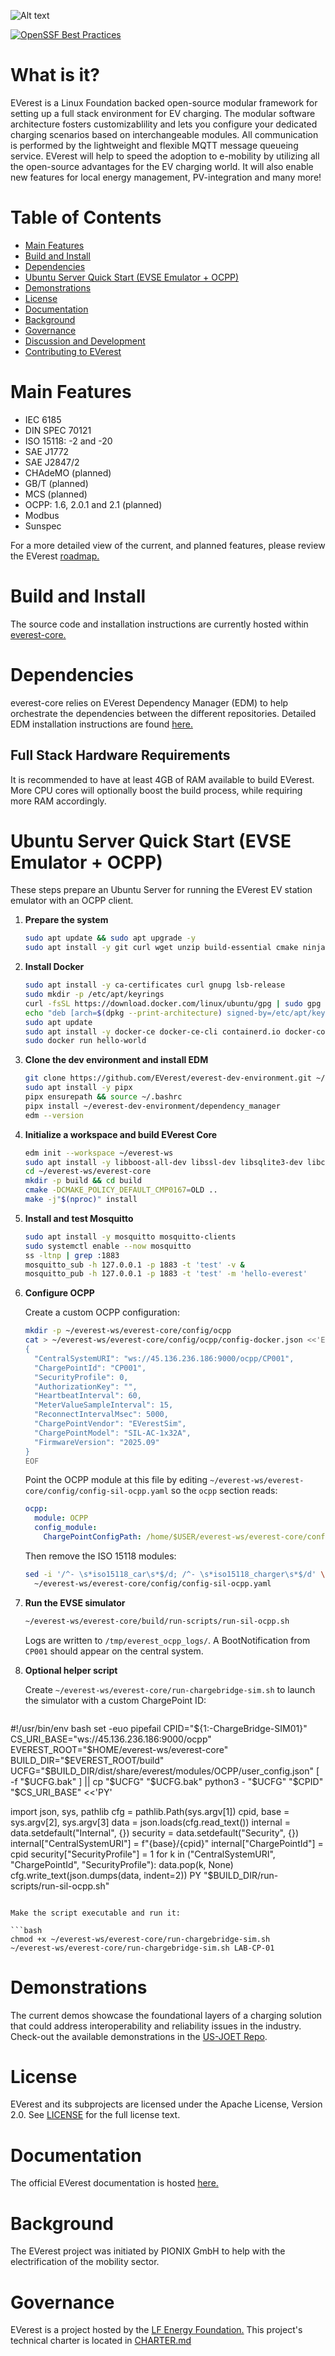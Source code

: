 ![Alt text](https://raw.githubusercontent.com/EVerest/EVerest/main/docs/img/everest_horizontal-color.svg)

[![OpenSSF Best Practices](https://bestpractices.coreinfrastructure.org/projects/6739/badge)](https://bestpractices.coreinfrastructure.org/projects/6739)

# What is it?

EVerest is a Linux Foundation backed open-source modular framework for setting
up a full stack environment for EV charging. The modular software architecture
fosters customizablility and lets you configure your dedicated charging
scenarios based on interchangeable modules. All communication is performed by
the lightweight and flexible MQTT message queueing service. EVerest will help
to speed the adoption to e-mobility by utilizing all the open-source advantages
for the EV charging world. It will also enable new features for local energy
management, PV-integration and many more!

# Table of Contents

- [Main Features](#main-features)
- [Build and Install](#build-and-install)
- [Dependencies](#dependencies)
- [Ubuntu Server Quick Start (EVSE Emulator + OCPP)](#ubuntu-server-quick-start-evse-emulator--ocpp)
- [Demonstrations](#demonstrations)
- [License](#license)
- [Documentation](#documentation)
- [Background](#background)
- [Governance](#governance)
- [Discussion and Development](#discussion-and-development)
- [Contributing to EVerest](#contributing-to-everest)

# Main Features

- IEC 6185
- DIN SPEC 70121
- ISO 15118: -2 and -20
- SAE J1772
- SAE J2847/2
- CHAdeMO (planned)
- GB/T (planned)
- MCS (planned)
- OCPP: 1.6, 2.0.1 and 2.1 (planned)
- Modbus
- Sunspec

For a more detailed view of the current, and planned features, please review the
EVerest [roadmap.](https://github.com/EVerest/everest/blob/main/tsc/ROADMAP.md)

# Build and Install

The source code and installation instructions are currently hosted within [everest-core.](https://github.com/EVerest/everest-core#readme)

# Dependencies

everest-core relies on EVerest Dependency Manager (EDM) to help orchestrate the
dependencies between the different repositories. Detailed EDM installation
instructions are found [here.](https://everest.github.io/nightly/dev_tools/edm.html#dependency-manager-for-everest)

## Full Stack Hardware Requirements

It is recommended to have at least 4GB of RAM available to build EVerest. More
CPU cores will optionally boost the build process, while requiring more RAM accordingly.

# Ubuntu Server Quick Start (EVSE Emulator + OCPP)

These steps prepare an Ubuntu Server for running the EVerest EV station emulator
with an OCPP client.

1. **Prepare the system**

   ```bash
   sudo apt update && sudo apt upgrade -y
   sudo apt install -y git curl wget unzip build-essential cmake ninja-build pkg-config
   ```

2. **Install Docker**

   ```bash
   sudo apt install -y ca-certificates curl gnupg lsb-release
   sudo mkdir -p /etc/apt/keyrings
   curl -fsSL https://download.docker.com/linux/ubuntu/gpg | sudo gpg --dearmor -o /etc/apt/keyrings/docker.gpg
   echo "deb [arch=$(dpkg --print-architecture) signed-by=/etc/apt/keyrings/docker.gpg] https://download.docker.com/linux/ubuntu $(lsb_release -cs) stable" | sudo tee /etc/apt/sources.list.d/docker.list > /dev/null
   sudo apt update
   sudo apt install -y docker-ce docker-ce-cli containerd.io docker-compose-plugin
   sudo docker run hello-world
   ```

3. **Clone the dev environment and install EDM**

   ```bash
   git clone https://github.com/EVerest/everest-dev-environment.git ~/everest-dev-environment
   sudo apt install -y pipx
   pipx ensurepath && source ~/.bashrc
   pipx install ~/everest-dev-environment/dependency_manager
   edm --version
   ```

4. **Initialize a workspace and build EVerest Core**

   ```bash
   edm init --workspace ~/everest-ws
   sudo apt install -y libboost-all-dev libssl-dev libsqlite3-dev libcurl4-openssl-dev libcap2-dev libpcap-dev
   cd ~/everest-ws/everest-core
   mkdir -p build && cd build
   cmake -DCMAKE_POLICY_DEFAULT_CMP0167=OLD ..
   make -j"$(nproc)" install
   ```

5. **Install and test Mosquitto**

   ```bash
   sudo apt install -y mosquitto mosquitto-clients
   sudo systemctl enable --now mosquitto
   ss -ltnp | grep :1883
   mosquitto_sub -h 127.0.0.1 -p 1883 -t 'test' -v &
   mosquitto_pub -h 127.0.0.1 -p 1883 -t 'test' -m 'hello-everest'
   ```

6. **Configure OCPP**

   Create a custom OCPP configuration:

   ```bash
   mkdir -p ~/everest-ws/everest-core/config/ocpp
   cat > ~/everest-ws/everest-core/config/ocpp/config-docker.json <<'EOF'
   {
     "CentralSystemURI": "ws://45.136.236.186:9000/ocpp/CP001",
     "ChargePointId": "CP001",
     "SecurityProfile": 0,
     "AuthorizationKey": "",
     "HeartbeatInterval": 60,
     "MeterValueSampleInterval": 15,
     "ReconnectIntervalMsec": 5000,
     "ChargePointVendor": "EVerestSim",
     "ChargePointModel": "SIL-AC-1x32A",
     "FirmwareVersion": "2025.09"
   }
   EOF
   ```

   Point the OCPP module at this file by editing
   `~/everest-ws/everest-core/config/config-sil-ocpp.yaml` so the `ocpp`
   section reads:

   ```yaml
   ocpp:
     module: OCPP
     config_module:
       ChargePointConfigPath: /home/$USER/everest-ws/everest-core/config/ocpp/config-docker.json
   ```

   Then remove the ISO 15118 modules:

   ```bash
   sed -i '/^- \s*iso15118_car\s*$/d; /^- \s*iso15118_charger\s*$/d' \
     ~/everest-ws/everest-core/config/config-sil-ocpp.yaml
   ```

7. **Run the EVSE simulator**

   ```bash
   ~/everest-ws/everest-core/build/run-scripts/run-sil-ocpp.sh
   ```

   Logs are written to `/tmp/everest_ocpp_logs/`. A BootNotification from
   `CP001` should appear on the central system.

8. **Optional helper script**

   Create `~/everest-ws/everest-core/run-chargebridge-sim.sh` to launch the
   simulator with a custom ChargePoint ID:

   ```bash
#!/usr/bin/env bash
set -euo pipefail
CPID="${1:-ChargeBridge-SIM01}"
CS_URI_BASE="ws://45.136.236.186:9000/ocpp"
EVEREST_ROOT="$HOME/everest-ws/everest-core"
BUILD_DIR="$EVEREST_ROOT/build"
UCFG="$BUILD_DIR/dist/share/everest/modules/OCPP/user_config.json"
[ -f "$UCFG.bak" ] || cp "$UCFG" "$UCFG.bak"
python3 - "$UCFG" "$CPID" "$CS_URI_BASE" <<'PY'

import json, sys, pathlib
cfg = pathlib.Path(sys.argv[1])
cpid, base = sys.argv[2], sys.argv[3]
data = json.loads(cfg.read_text())
internal = data.setdefault("Internal", {})
security = data.setdefault("Security", {})
internal["CentralSystemURI"] = f"{base}/{cpid}"
internal["ChargePointId"] = cpid
security["SecurityProfile"] = 1
for k in ("CentralSystemURI", "ChargePointId", "SecurityProfile"):
    data.pop(k, None)
cfg.write_text(json.dumps(data, indent=2))
PY
"$BUILD_DIR/run-scripts/run-sil-ocpp.sh"
   ```

   Make the script executable and run it:

   ```bash
chmod +x ~/everest-ws/everest-core/run-chargebridge-sim.sh
~/everest-ws/everest-core/run-chargebridge-sim.sh LAB-CP-01
   ```

# Demonstrations

The current demos showcase the foundational layers of a charging solution that
could address interoperability and reliability issues in the industry. Check-out
the available demonstrations in the [US-JOET Repo](https://github.com/US-JOET/everest-demo).

# License

EVerest and its subprojects are licensed under the Apache License, Version 2.0.
See [LICENSE](https://github.com/EVerest/EVerest#:~:text=Version%202.0.%20See-,LICENSE,-for%20the%20full)
for the full license text.

# Documentation

The official EVerest documentation is hosted [here.](https://everest.github.io/nightly/)

# Background

The EVerest project was initiated by PIONIX GmbH to help with the
electrification of the mobility sector.

# Governance

EVerest is a project hosted by the [LF Energy Foundation.](https://lfenergy.org/)
This project's technical charter is located in [CHARTER.md](https://github.com/EVerest/EVerest/blob/main/tsc/CHARTER.md)